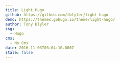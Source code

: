 ```yaml
---
title: Light Hugo
github: https://github.com/tblyler/light-hugo
demo: https://themes.gohugo.io/theme/light-hugo/
author: Tony Blyler
ssg:
  - Hugo
cms:
  - No Cms
date: 2016-11-03T03:04:10.000Z
stale: false
---
```

